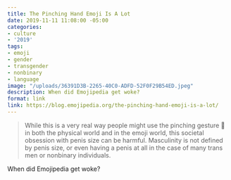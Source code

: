 ```yaml
---
title: The Pinching Hand Emoji Is A Lot
date: 2019-11-11 11:08:00 -05:00
categories:
- culture
- '2019'
tags:
- emoji
- gender
- transgender
- nonbinary
- language
image: "/uploads/36391D3B-2265-40C0-ADFD-52F0F29B54ED.jpeg"
description: When did Emojipedia get woke?
format: link
link: https://blog.emojipedia.org/the-pinching-hand-emoji-is-a-lot/
---
```


> While this is a very real way people might use the pinching gesture 🤏 in both the physical world and in the emoji world, this societal obsession with penis size can be harmful. Masculinity is not defined by penis size, or even having a penis at all in the case of many trans men or nonbinary individuals.

When did Emojipedia get woke?
